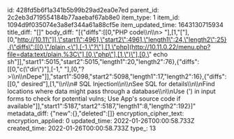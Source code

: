 id: 428fd5b6f1a341b5b99b29ad2ea0e7ed
parent_id: 2c2eb3d719554184b77aaebaf67ab8e0
item_type: 1
item_id: 1094d9f035074e3a8ef344a61a88cf5e
item_updated_time: 1643130715934
title_diff: "[]"
body_diff: "[{\"diffs\":[[0,\"PHP code\\\n\\\n> \"],[1,\"[\"],[0,\"http://10.11\"]],\"start1\":4961,\"start2\":4961,\"length1\":24,\"length2\":25},{\"diffs\":[[0,\"/plain,<\"],[-1,\"?\"],[1,\"php](http://10.11.0.22/menu.php?file=data:text/plain,%3C\"],[0,\"php\"],[1,\")\"],[0,\" echo sh\"]],\"start1\":5015,\"start2\":5015,\"length1\":20,\"length2\":76},{\"diffs\":[[0,\"c(\\\"dir\\\")\"],[-1,\" \"],[0,\"?>\\\n\\\nDepe\"]],\"start1\":5098,\"start2\":5098,\"length1\":17,\"length2\":16},{\"diffs\":[[0,\" desired\"],[1,\"\\\n\\\n# SQL Injection\\\n\\\nSee SQL for details\\\n\\\nFind locations where data might pass through a database\\\n\\\nUse (') in input forms to check for potential vulns; Use App's source code if available\"]],\"start1\":5187,\"start2\":5187,\"length1\":8,\"length2\":192}]"
metadata_diff: {"new":{},"deleted":[]}
encryption_cipher_text: 
encryption_applied: 0
updated_time: 2022-01-26T00:00:58.733Z
created_time: 2022-01-26T00:00:58.733Z
type_: 13